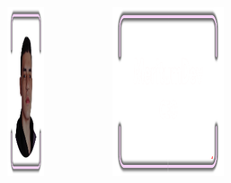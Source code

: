 
<div style="display: flex; gap: 10px;">
  <a href="#" onclick="return false;">
    <img src="assets/12.png" width="37%" height="300">
  </a>
  <a href="#" onclick="return false;">
    <img src="assets/22.png" width="62.5%" height="300">
  </a>
</div>
